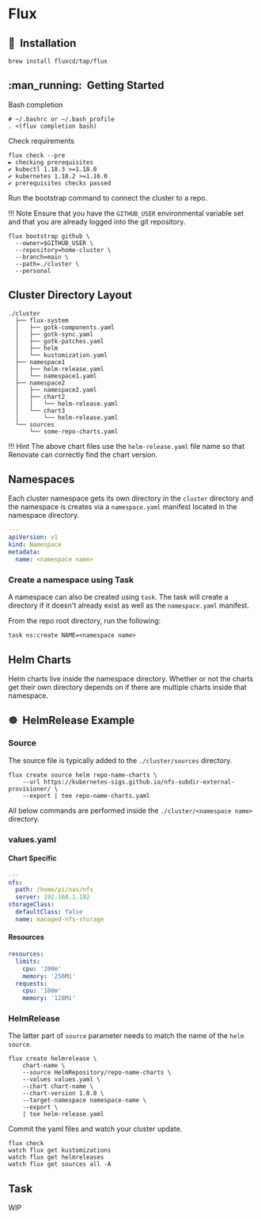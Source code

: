 # Flux

## :floppy_disk:&nbsp; Installation

```shell
brew install fluxcd/tap/flux
```

## :man_running:&nbsp; Getting Started

Bash completion

```shell
# ~/.bashrc or ~/.bash_profile
. <(flux completion bash)
```

Check requirements

```shell
flux check --pre
► checking prerequisites
✔ kubectl 1.18.3 >=1.18.0
✔ kubernetes 1.18.2 >=1.16.0
✔ prerequisites checks passed
```

Run the bootstrap command to connect the cluster to a repo.

!!! Note
    Ensure that you have the `GITHUB_USER` environmental variable set
    and that you are already logged into the git repository.

```shell
flux bootstrap github \
  --owner=$GITHUB_USER \
  --repository=home-cluster \
  --branch=main \
  --path=./cluster \
  --personal
```

## Cluster Directory Layout

```shell
./cluster
  ├── flux-system
  │   ├── gotk-components.yaml
  │   ├── gotk-sync.yaml
  │   ├── gotk-patches.yaml
  │   ├── helm
  │   └── kustomization.yaml
  ├── namespace1
  │   ├── helm-release.yaml
  │   └── namespace1.yaml
  ├── namespace2
  │   ├── namespace2.yaml
  │   ├── chart2
  │   │   └── helm-release.yaml
  │   └── chart3
  │       └── helm-release.yaml
  └── sources
      └── some-repo-charts.yaml
```

!!! Hint
    The above chart files use the `helm-release.yaml` file name so that
    Renovate can correctly find the chart version.

## Namespaces

Each cluster namespace gets its own directory in the `cluster` directory and
the namespace is creates via a `namespace.yaml` manifest located in the
namespace directory.

```yaml
---
apiVersion: v1
kind: Namespace
metadata:
  name: <namespace name>
```

### Create a namespace using Task

A namespace can also be created using `task`. The task will create a directory
if it doesn't already exist as well as the `namespace.yaml` manifest.

From the repo root directory, run the following:

```shell
task ns:create NAME=<namespace name>
```

## Helm Charts

Helm charts live inside the namespace directory. Whether or not the charts get
their own directory depends on if there are multiple charts inside that
namespace.

## :wheel_of_dharma:&nbsp; HelmRelease Example

### Source

The source file is typically added to the `./cluster/sources` directory.

```shell
flux create source helm repo-name-charts \
    --url https://kubernetes-sigs.github.io/nfs-subdir-external-provisioner/ \
    --export | tee repo-name-charts.yaml
```

All below commands are performed inside the `./cluster/<namespace name>`
directory.

### values.yaml

#### Chart Specific

```yaml
---
nfs:
  path: /home/pi/nas/nfs
  server: 192.168.1.192
storageClass:
  defaultClass: false
  name: managed-nfs-storage
```

#### Resources

```yaml
resources:
  limits:
    cpu: '200m'
    memory: '256Mi'
  requests:
    cpu: '100m'
    memory: '128Mi'
```

### HelmRelease

The latter part of `source` parameter needs to match the name of the
`helm source`.

```shell
flux create helmrelease \
    chart-name \
    --source HelmRepository/repo-name-charts \
    --values values.yaml \
    --chart chart-name \
    --chart-version 1.0.0 \
    --target-namespace namespace-name \
    --export \
    | tee helm-release.yaml
```

Commit the yaml files and watch your cluster update.

```shell
flux check
watch flux get kustomizations
watch flux get helmreleases
watch flux get sources all -A
```

## Task

WIP
